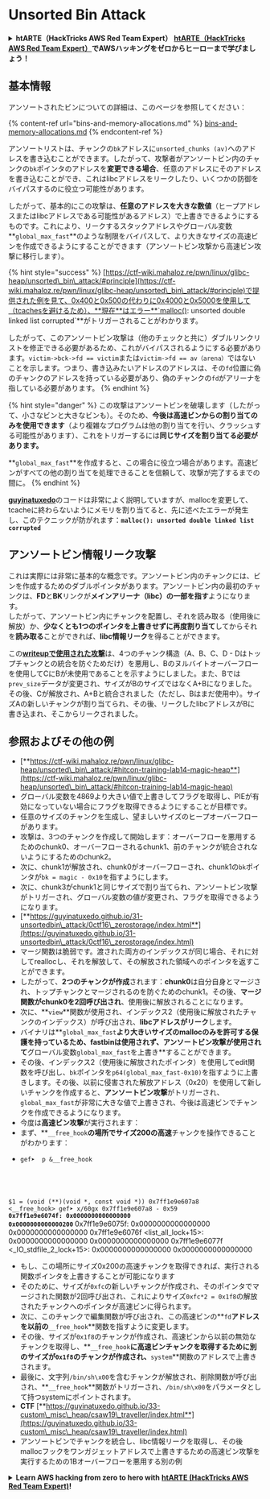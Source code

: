# Unsorted Bin Attack

<details>

<summary><strong>htARTE（HackTricks AWS Red Team Expert）</strong> <a href="https://training.hacktricks.xyz/courses/arte"><strong>htARTE（HackTricks AWS Red Team Expert）</strong></a><strong>でAWSハッキングをゼロからヒーローまで学びましょう！</strong></summary>

HackTricksをサポートする他の方法：

- **HackTricksで企業を宣伝**したい場合や**HackTricksをPDFでダウンロード**したい場合は、[**SUBSCRIPTION PLANS**](https://github.com/sponsors/carlospolop)をチェックしてください！
- [**公式PEASS＆HackTricksスウォッグ**](https://peass.creator-spring.com)を入手する
- [**The PEASS Family**](https://opensea.io/collection/the-peass-family)を発見し、独占的な[**NFTs**](https://opensea.io/collection/the-peass-family)のコレクションを見つける
- **💬 [Discordグループ](https://discord.gg/hRep4RUj7f)**に参加するか、[telegramグループ](https://t.me/peass)に参加するか、**Twitter**で**@hacktricks_live**をフォローする

- [**HackTricks**](https://github.com/carlospolop/hacktricks)と[**HackTricks Cloud**](https://github.com/carlospolop/hacktricks-cloud)のGitHubリポジトリにPRを提出して、あなたのハッキングテクニックを共有してください。

</details>

## 基本情報

アンソートされたビンについての詳細は、このページを参照してください：

{% content-ref url="bins-and-memory-allocations.md" %}
[bins-and-memory-allocations.md](bins-and-memory-allocations.md)
{% endcontent-ref %}

アンソートリストは、チャンクの`bk`アドレスに`unsorted_chunks (av)`へのアドレスを書き込むことができます。したがって、攻撃者がアンソートビン内のチャンクの`bk`ポインタのアドレスを**変更できる場合**、任意のアドレスにそのアドレスを書き込むことができ、これはlibcアドレスをリークしたり、いくつかの防御をバイパスするのに役立つ可能性があります。

したがって、基本的にこの攻撃は、**任意のアドレスを大きな数値**（ヒープアドレスまたはlibcアドレスである可能性があるアドレス）で上書きできるようにするものです。これにより、リークするスタックアドレスやグローバル変数**`global_max_fast`**のような制限をバイパスして、より大きなサイズの高速ビンを作成できるようにすることができます（アンソートビン攻撃から高速ビン攻撃に移行します）。

{% hint style="success" %}
[https://ctf-wiki.mahaloz.re/pwn/linux/glibc-heap/unsorted\_bin\_attack/#principle](https://ctf-wiki.mahaloz.re/pwn/linux/glibc-heap/unsorted\_bin\_attack/#principle)で提供された例を見て、0x400と0x500の代わりに0x4000と0x5000を使用して（tcachesを避けるため）、**現在**はエラー**`malloc(): unsorted double linked list corrupted`**がトリガーされることがわかります。

したがって、このアンソートビン攻撃は（他のチェックと共に）ダブルリンクリストを修正できる必要があるため、これがバイパスされるようにする必要があります。`victim->bck->fd == victim`または`victim->fd == av（arena）`ではないことを示します。つまり、書き込みたいアドレスのアドレスは、その`fd`位置に偽のチャンクのアドレスを持っている必要があり、偽のチャンクの`fd`がアリーナを指している必要があります。
{% endhint %}

{% hint style="danger" %}
この攻撃はアンソートビンを破壊します（したがって、小さなビンと大きなビンも）。そのため、**今後は高速ビンからの割り当てのみを使用できます**（より複雑なプログラムは他の割り当てを行い、クラッシュする可能性があります）、これをトリガーするには**同じサイズを割り当てる必要があります。**

**`global_max_fast`**を作成すると、この場合に役立つ場合があります。高速ビンがすべての他の割り当てを処理できることを信頼して、攻撃が完了するまでの間に。
{% endhint %}

[**guyinatuxedo**](https://guyinatuxedo.github.io/31-unsortedbin\_attack/unsorted\_explanation/index.html)のコードは非常によく説明していますが、mallocを変更して、tcacheに終わらないようにメモリを割り当てると、先に述べたエラーが発生し、このテクニックが防がれます：**`malloc(): unsorted double linked list corrupted`**

## アンソートビン情報リーク攻撃

これは実際には非常に基本的な概念です。アンソートビン内のチャンクには、ビンを作成するためのダブルポインタがあります。アンソートビン内の最初のチャンクは、**FD**と**BK**リンクが**メインアリーナ（libc）の一部を指す**ようになります。\
したがって、アンソートビン内にチャンクを配置し、それを読み取る（使用後に解放）か、**少なくとも1つのポインタを上書きせずに再度割り当て**してからそれを**読み取る**ことができれば、**libc情報リーク**を得ることができます。

この[**writeupで使用された攻撃**](https://guyinatuxedo.github.io/33-custom\_misc\_heap/csaw18\_alienVSsamurai/index.html)は、4つのチャンク構造（A、B、C、D - Dはトップチャンクとの統合を防ぐためだけ）を悪用し、Bのヌルバイトオーバーフローを使用してCにBが未使用であることを示すようにしました。また、Bでは`prev_size`データが変更され、サイズがBのサイズではなくA+Bになりました。\
その後、Cが解放され、A+Bと統合されました（ただし、Bはまだ使用中）。サイズAの新しいチャンクが割り当てられ、その後、リークしたlibcアドレスがBに書き込まれ、そこからリークされました。

## 参照およびその他の例

- [**https://ctf-wiki.mahaloz.re/pwn/linux/glibc-heap/unsorted\_bin\_attack/#hitcon-training-lab14-magic-heap**](https://ctf-wiki.mahaloz.re/pwn/linux/glibc-heap/unsorted\_bin\_attack/#hitcon-training-lab14-magic-heap)
- グローバル変数を4869より大きい値で上書きしてフラグを取得し、PIEが有効になっていない場合にフラグを取得できるようにすることが目標です。
- 任意のサイズのチャンクを生成し、望ましいサイズのヒープオーバーフローがあります。
- 攻撃は、3つのチャンクを作成して開始します：オーバーフローを悪用するためのchunk0、オーバーフローされるchunk1、前のチャンクが統合されないようにするためのchunk2。
- 次に、chunk1が解放され、chunk0がオーバーフローされ、chunk1の`bk`ポインタが`bk = magic - 0x10`を指すようにします。
- 次に、chunk3がchunk1と同じサイズで割り当てられ、アンソートビン攻撃がトリガーされ、グローバル変数の値が変更され、フラグを取得できるようになります。
- [**https://guyinatuxedo.github.io/31-unsortedbin\_attack/0ctf16\_zerostorage/index.html**](https://guyinatuxedo.github.io/31-unsortedbin\_attack/0ctf16\_zerostorage/index.html)
- マージ関数は脆弱です。渡された両方のインデックスが同じ場合、それに対してreallocし、それを解放して、その解放された領域へのポインタを返すことができます。
- したがって、**2つのチャンクが作成**されます：**chunk0**は自分自身とマージされ、トップチャンクとマージされるのを防ぐためのchunk1。その後、**マージ関数がchunk0を2回呼び出され**、使用後に解放されることになります。
- 次に、**`view`**関数が使用され、インデックス2（使用後に解放されたチャンクのインデックス）が呼び出され、**libcアドレスがリーク**します。
- バイナリは**`global_max_fast`**より大きいサイズのmallocのみを許可する保護を持っているため、fastbinは使用されず、アンソートビン攻撃が使用されて**グローバル変数`global_max_fast`を上書き**することができます。
- その後、インデックス2（使用後に解放されたポインタ）を使用してedit関数を呼び出し、`bk`ポインタを`p64(global_max_fast-0x10)`を指すように上書きします。その後、以前に侵害された解放アドレス（0x20）を使用して新しいチャンクを作成すると、**アンソートビン攻撃**がトリガーされ、`global_max_fast`が非常に大きな値で上書きされ、今後は高速ビンでチャンクを作成できるようになります。
- 今度は**高速ビン攻撃**が実行されます：
- まず、**`__free_hook`**の場所でサイズ200の高速**チャンクを操作できることがわかります：
- <pre class="language-c"><code class="lang-c">gef➤  p &#x26;__free_hook
$1 = (void (**)(void *, const void *)) 0x7ff1e9e607a8 &#x3C;__free_hook>
gef➤  x/60gx 0x7ff1e9e607a8 - 0x59
<strong>0x7ff1e9e6074f: 0x0000000000000000      0x0000000000000200</code></pre>
</strong>0x7ff1e9e6075f: 0x0000000000000000      0x0000000000000000
0x7ff1e9e6076f &#x3C;list_all_lock+15>:      0x0000000000000000      0x0000000000000000
0x7ff1e9e6077f &#x3C;_IO_stdfile_2_lock+15>: 0x0000000000000000      0x0000000000000000
</code></pre>
* もし、この場所にサイズ0x200の高速チャンクを取得できれば、実行される関数ポインタを上書きすることが可能になります
* そのために、サイズが`0xfc`の新しいチャンクが作成され、そのポインタでマージされた関数が2回呼び出され、これによりサイズ`0xfc*2 = 0x1f8`の解放されたチャンクへのポインタが高速ビンに得られます。
* 次に、このチャンクで編集関数が呼び出され、この高速ビンの**`fd`**アドレスを以前の**`__free_hook`**関数を指すように変更します。
* その後、サイズが`0x1f8`のチャンクが作成され、高速ビンから以前の無効なチャンクを取得し、**`__free_hook`**に高速ビンチャンクを取得するために別のサイズが`0x1f8`のチャンクが作成され、**`system`**関数のアドレスで上書きされます。
* 最後に、文字列`/bin/sh\x00`を含むチャンクが解放され、削除関数が呼び出され、**`__free_hook`**関数がトリガーされ、`/bin/sh\x00`をパラメータとして持つsystemにポイントされます。
* **CTF** [**https://guyinatuxedo.github.io/33-custom\_misc\_heap/csaw19\_traveller/index.html**](https://guyinatuxedo.github.io/33-custom\_misc\_heap/csaw19\_traveller/index.html)
* アンソートビンでチャンクを統合し、libc情報リークを取得し、その後mallocフックをワンガジェットアドレスで上書きするための高速ビン攻撃を実行するための1Bオーバーフローを悪用する別の例

<details>

<summary><strong>Learn AWS hacking from zero to hero with</strong> <a href="https://training.hacktricks.xyz/courses/arte"><strong>htARTE (HackTricks AWS Red Team Expert)</strong></a><strong>!</strong></summary>

Other ways to support HackTricks:

* If you want to see your **company advertised in HackTricks** or **download HackTricks in PDF** Check the [**SUBSCRIPTION PLANS**](https://github.com/sponsors/carlospolop)!
* Get the [**official PEASS & HackTricks swag**](https://peass.creator-spring.com)
* Discover [**The PEASS Family**](https://opensea.io/collection/the-peass-family), our collection of exclusive [**NFTs**](https://opensea.io/collection/the-peass-family)
* **Join the** 💬 [**Discord group**](https://discord.gg/hRep4RUj7f) or the [**telegram group**](https://t.me/peass) or **follow** us on **Twitter** 🐦 [**@hacktricks\_live**](https://twitter.com/hacktricks\_live)**.**
* **Share your hacking tricks by submitting PRs to the** [**HackTricks**](https://github.com/carlospolop/hacktricks) and [**HackTricks Cloud**](https://github.com/carlospolop/hacktricks-cloud) github repos.

</details>
